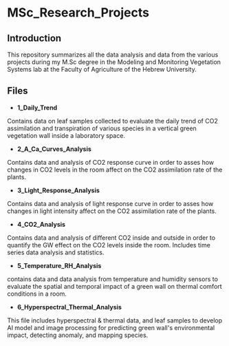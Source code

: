 # MSc_Research_Projects


## Introduction
This repository summarizes all the data analysis and data from the various projects during my M.Sc degree in the Modeling and Monitoring Vegetation Systems lab at the Faculty of Agriculture of the Hebrew University.

## Files
* **1_Daily_Trend**

Contains data on leaf samples collected to evaluate the daily trend of CO2 assimilation and transpiration of various species in a vertical green vegetation wall inside a laboratory space.

* **2_A_Ca_Curves_Analysis**

Contains data and analysis of CO2 response curve in order to asses how changes in CO2 levels in the room affect on the CO2 assimilation rate of the plants.

* **3_Light_Response_Analysis**


Contains data and analysis of light response curve in order to asses how changes in light intensity affect on the CO2 assimilation rate of the plants.

* **4_CO2_Analysis**


Contains data and analysis of different CO2 inside and outside in order to quantify the GW effect on the CO2 levels inside the room. Includes time series data analysis and statistics.

* **5_Temperature_RH_Analysis**


contains data and data analysis from temperature and humidity sensors to evaluate the spatial and temporal impact of a green wall on thermal comfort conditions in a room.

* **6_Hyperspectral_Thermal_Analysis**


This file includes hyperspectral & thermal data, and leaf samples to develop AI model and image processing for predicting green wall's environmental impact, detecting anomaly, and mapping species.


